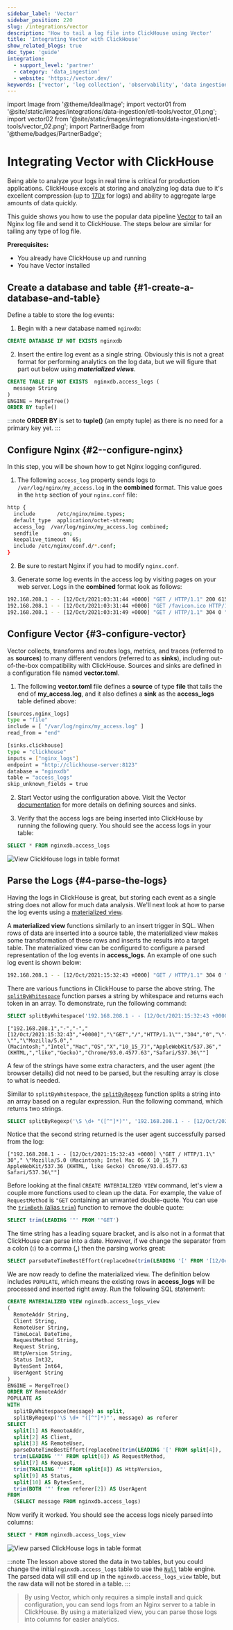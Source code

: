 ```yaml
---
sidebar_label: 'Vector'
sidebar_position: 220
slug: /integrations/vector
description: 'How to tail a log file into ClickHouse using Vector'
title: 'Integrating Vector with ClickHouse'
show_related_blogs: true
doc_type: 'guide'
integration:
  - support_level: 'partner'
  - category: 'data_ingestion'
  - website: 'https://vector.dev/'
keywords: ['vector', 'log collection', 'observability', 'data ingestion', 'pipeline']
---
```


import Image from '@theme/IdealImage';
import vector01 from '@site/static/images/integrations/data-ingestion/etl-tools/vector_01.png';
import vector02 from '@site/static/images/integrations/data-ingestion/etl-tools/vector_02.png';
import PartnerBadge from '@theme/badges/PartnerBadge';

# Integrating Vector with ClickHouse

<PartnerBadge/>

Being able to analyze your logs in real time is critical for production applications.
ClickHouse excels at storing and analyzing log data due to it's excellent compression (up to [170x](https://clickhouse.com/blog/log-compression-170x) for logs)
and ability to aggregate large amounts of data quickly.

This guide shows you how to use the popular data pipeline [Vector](https://vector.dev/docs/about/what-is-vector/) to tail an Nginx log file and send it to ClickHouse.
The steps below are similar for tailing any type of log file.

**Prerequisites:**
- You already have ClickHouse up and running
- You have Vector installed

<VerticalStepper headerLevel="h2">

## Create a database and table {#1-create-a-database-and-table}

Define a table to store the log events:

1. Begin with a new database named `nginxdb`:

```sql
CREATE DATABASE IF NOT EXISTS nginxdb
```

2. Insert the entire log event as a single string. Obviously this is not a great format for performing analytics on the log data, but we will figure that part out below using ***materialized views***.

```sql
CREATE TABLE IF NOT EXISTS  nginxdb.access_logs (
  message String
)
ENGINE = MergeTree()
ORDER BY tuple()
```

:::note
**ORDER BY** is set to **tuple()** (an empty tuple) as there is no need for a primary key yet.
:::

## Configure Nginx {#2--configure-nginx}

In this step, you will be shown how to get Nginx logging configured.

1. The following `access_log` property sends logs to `/var/log/nginx/my_access.log` in the **combined** format.
This value goes in the `http` section of your `nginx.conf` file:
    
```bash
http {
  include       /etc/nginx/mime.types;
  default_type  application/octet-stream;
  access_log  /var/log/nginx/my_access.log combined;
  sendfile        on;
  keepalive_timeout  65;
  include /etc/nginx/conf.d/*.conf;
}
```

2. Be sure to restart Nginx if you had to modify `nginx.conf`.

3. Generate some log events in the access log by visiting pages on your web server.
Logs in the **combined** format look as follows:

 ```bash
 192.168.208.1 - - [12/Oct/2021:03:31:44 +0000] "GET / HTTP/1.1" 200 615 "-" "Mozilla/5.0 (Macintosh; Intel Mac OS X 10_15_7) AppleWebKit/537.36 (KHTML, like Gecko) Chrome/93.0.4577.63 Safari/537.36"
 192.168.208.1 - - [12/Oct/2021:03:31:44 +0000] "GET /favicon.ico HTTP/1.1" 404 555 "http://localhost/" "Mozilla/5.0 (Macintosh; Intel Mac OS X 10_15_7) AppleWebKit/537.36 (KHTML, like Gecko) Chrome/93.0.4577.63 Safari/537.36"
 192.168.208.1 - - [12/Oct/2021:03:31:49 +0000] "GET / HTTP/1.1" 304 0 "-" "Mozilla/5.0 (Macintosh; Intel Mac OS X 10_15_7) AppleWebKit/537.36 (KHTML, like Gecko) Chrome/93.0.4577.63 Safari/537.36"
 ```

## Configure Vector {#3-configure-vector}

Vector collects, transforms and routes logs, metrics, and traces (referred to as **sources**) to many different vendors (referred to as **sinks**), including out-of-the-box compatibility with ClickHouse.
Sources and sinks are defined in a configuration file named **vector.toml**.

1. The following **vector.toml** file defines a **source** of type **file** that tails the end of **my_access.log**, and it also defines a **sink** as the **access_logs** table defined above:

```bash
[sources.nginx_logs]
type = "file"
include = [ "/var/log/nginx/my_access.log" ]
read_from = "end"

[sinks.clickhouse]
type = "clickhouse"
inputs = ["nginx_logs"]
endpoint = "http://clickhouse-server:8123"
database = "nginxdb"
table = "access_logs"
skip_unknown_fields = true
```

2. Start Vector using the configuration above. Visit the Vector [documentation](https://vector.dev/docs/) for more details on defining sources and sinks.

3. Verify that the access logs are being inserted into ClickHouse by running the following query. You should see the access logs in your table:

```sql
SELECT * FROM nginxdb.access_logs
```

<Image img={vector01} size="lg" border alt="View ClickHouse logs in table format" />

## Parse the Logs {#4-parse-the-logs}

Having the logs in ClickHouse is great, but storing each event as a single string does not allow for much data analysis.
We'll next look at how to parse the log events using a [materialized view](/materialized-view/incremental-materialized-view).

A **materialized view** functions similarly to an insert trigger in SQL. When rows of data are inserted into a source table, the materialized view makes some transformation of these rows and inserts the results into a target table.
The materialized view can be configured to configure a parsed representation of the log events in **access_logs**.
An example of one such log event is shown below:

```bash
192.168.208.1 - - [12/Oct/2021:15:32:43 +0000] "GET / HTTP/1.1" 304 0 "-" "Mozilla/5.0 (Macintosh; Intel Mac OS X 10_15_7) AppleWebKit/537.36 (KHTML, like Gecko) Chrome/93.0.4577.63 Safari/537.36"
```

There are various functions in ClickHouse to parse the above string. The [`splitByWhitespace`](/sql-reference/functions/splitting-merging-functions#splitByWhitespace) function parses a string by whitespace and returns each token in an array.
To demonstrate, run the following command:

```sql title="Query"
SELECT splitByWhitespace('192.168.208.1 - - [12/Oct/2021:15:32:43 +0000] "GET / HTTP/1.1" 304 0 "-" "Mozilla/5.0 (Macintosh; Intel Mac OS X 10_15_7) AppleWebKit/537.36 (KHTML, like Gecko) Chrome/93.0.4577.63 Safari/537.36"')
```

```text title="Response"
["192.168.208.1","-","-","[12/Oct/2021:15:32:43","+0000]","\"GET","/","HTTP/1.1\"","304","0","\"-\"","\"Mozilla/5.0","(Macintosh;","Intel","Mac","OS","X","10_15_7)","AppleWebKit/537.36","(KHTML,","like","Gecko)","Chrome/93.0.4577.63","Safari/537.36\""]
```

A few of the strings have some extra characters, and the user agent (the browser details) did not need to be parsed, but
the resulting array is close to what is needed.

Similar to `splitByWhitespace`, the [`splitByRegexp`](/sql-reference/functions/splitting-merging-functions#splitByRegexp) function splits a string into an array based on a regular expression.
Run the following command, which returns two strings.

```sql
SELECT splitByRegexp('\S \d+ "([^"]*)"', '192.168.208.1 - - [12/Oct/2021:15:32:43 +0000] "GET / HTTP/1.1" 304 0 "-" "Mozilla/5.0 (Macintosh; Intel Mac OS X 10_15_7) AppleWebKit/537.36 (KHTML, like Gecko) Chrome/93.0.4577.63 Safari/537.36"')
```

Notice that the second string returned is the user agent successfully parsed from the log:

```text
["192.168.208.1 - - [12/Oct/2021:15:32:43 +0000] \"GET / HTTP/1.1\" 30"," \"Mozilla/5.0 (Macintosh; Intel Mac OS X 10_15_7) AppleWebKit/537.36 (KHTML, like Gecko) Chrome/93.0.4577.63 Safari/537.36\""]
```

Before looking at the final `CREATE MATERIALIZED VIEW` command, let's view a couple more functions used to clean up the data.
For example, the value of `RequestMethod` is `"GET` containing an unwanted double-quote.
You can use the [`trimBoth` (alias `trim`)](/sql-reference/functions/string-functions#trimBoth) function to remove the double quote:

```sql
SELECT trim(LEADING '"' FROM '"GET')
```

The time string has a leading square bracket, and is also not in a format that ClickHouse can parse into a date.
However, if we change the separator from a colon (**:**) to a comma (**,**) then the parsing works great:

```sql
SELECT parseDateTimeBestEffort(replaceOne(trim(LEADING '[' FROM '[12/Oct/2021:15:32:43'), ':', ' '))
```

We are now ready to define the materialized view.
The definition below includes `POPULATE`, which means the existing rows in **access_logs** will be processed and inserted right away.
Run the following SQL statement:

```sql
CREATE MATERIALIZED VIEW nginxdb.access_logs_view
(
  RemoteAddr String,
  Client String,
  RemoteUser String,
  TimeLocal DateTime,
  RequestMethod String,
  Request String,
  HttpVersion String,
  Status Int32,
  BytesSent Int64,
  UserAgent String
)
ENGINE = MergeTree()
ORDER BY RemoteAddr
POPULATE AS
WITH
  splitByWhitespace(message) as split,
  splitByRegexp('\S \d+ "([^"]*)"', message) as referer
SELECT
  split[1] AS RemoteAddr,
  split[2] AS Client,
  split[3] AS RemoteUser,
  parseDateTimeBestEffort(replaceOne(trim(LEADING '[' FROM split[4]), ':', ' ')) AS TimeLocal,
  trim(LEADING '"' FROM split[6]) AS RequestMethod,
  split[7] AS Request,
  trim(TRAILING '"' FROM split[8]) AS HttpVersion,
  split[9] AS Status,
  split[10] AS BytesSent,
  trim(BOTH '"' from referer[2]) AS UserAgent
FROM
  (SELECT message FROM nginxdb.access_logs)
```

Now verify it worked.
You should see the access logs nicely parsed into columns:

```sql
SELECT * FROM nginxdb.access_logs_view
```

<Image img={vector02} size="lg" border alt="View parsed ClickHouse logs in table format" />

:::note
The lesson above stored the data in two tables, but you could change the initial `nginxdb.access_logs` table to use the [`Null`](/engines/table-engines/special/null) table engine.
The parsed data will still end up in the `nginxdb.access_logs_view` table, but the raw data will not be stored in a table.
:::

</VerticalStepper>

> By using Vector, which only requires a simple install and quick configuration, you can send logs from an Nginx server to a table in ClickHouse. By using a materialized view, you can parse those logs into columns for easier analytics.
